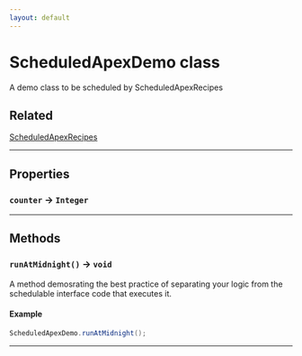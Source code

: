 ```yaml
---
layout: default
---
```

# ScheduledApexDemo class

A demo class to be scheduled by ScheduledApexRecipes

## Related

[ScheduledApexRecipes](https://github.com/trailheadapps/apex-recipes/wiki/ScheduledApexRecipes.md)

---
## Properties

### `counter` → `Integer`

---
## Methods
### `runAtMidnight()` → `void`

A method demosrating the best practice of separating your logic from the schedulable interface code that executes it.

#### Example
```java
ScheduledApexDemo.runAtMidnight();
```

---
